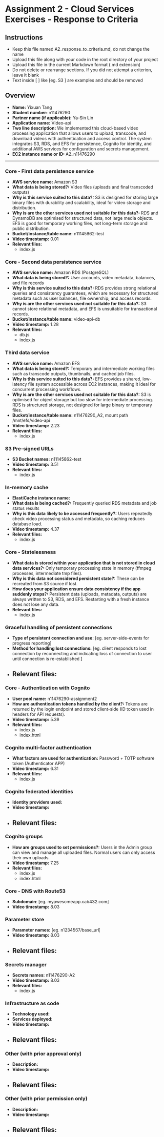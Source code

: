 Assignment 2 - Cloud Services Exercises - Response to Criteria
================================================

Instructions
------------------------------------------------
- Keep this file named A2_response_to_criteria.md, do not change the name
- Upload this file along with your code in the root directory of your project
- Upload this file in the current Markdown format (.md extension)
- Do not delete or rearrange sections.  If you did not attempt a criterion, leave it blank
- Text inside [ ] like [eg. S3 ] are examples and should be removed


Overview
------------------------------------------------

- **Name:** Yixuan Tang
- **Student number:** n11476290
- **Partner name (if applicable):** Ya-Sin Lin
- **Application name:** Video-api
- **Two line description:** We implemented this cloud-based video processing application that allows users to upload, transcode, and download videos with authentication and access control. The system integrates S3, RDS, and EFS for persistence, Cognito for identity, and additional AWS services for configuration and secrets management.
- **EC2 instance name or ID:** A2_n11476290

------------------------------------------------

### Core - First data persistence service

- **AWS service name:** Amazon S3
- **What data is being stored?:** Video files (uploads and final transcoded outputs)
- **Why is this service suited to this data?:** S3 is designed for storing large binary files with durability and scalability, ideal for video storage and distribution.
- **Why is are the other services used not suitable for this data?:** RDS and DynamoDB are optimised for structured data, not large media objects. EFS is good for temporary working files, not long-term storage and public distribution.
- **Bucket/instance/table name:** n11145862-test
- **Video timestamp:** 0.01
- **Relevant files:**
    - index.js

### Core - Second data persistence service

- **AWS service name:** Amazon RDS (PostgreSQL)
- **What data is being stored?:** User accounts, video metadata, balances, and file records
- **Why is this service suited to this data?:** RDS provides strong relational queries and consistency guarantees, which are necessary for structured metadata such as user balances, file ownership, and access records.
- **Why is are the other services used not suitable for this data?:** S3 cannot store relational metadata, and EFS is unsuitable for transactional records.
- **Bucket/instance/table name:** video-api-db
- **Video timestamp:** 1.28
- **Relevant files:**
    - db.js
    - index.js

### Third data service

- **AWS service name:** Amazon EFS
- **What data is being stored?:** Temporary and intermediate working files such as transcode outputs, thumbnails, and cached job files.
- **Why is this service suited to this data?:** EFS provides a shared, low-latency file system accessible across EC2 instances, making it ideal for concurrent processing workflows.
- **Why is are the other services used not suitable for this data?:** S3 is optimised for object storage but too slow for intermediate processing. RDS is structured storage, not designed for large binary or temporary files.
- **Bucket/instance/table name:** n11476290_A2, mount path /mnt/efs/video-api
- **Video timestamp:** 2.23
- **Relevant files:**
    - index.js

### S3 Pre-signed URLs

- **S3 Bucket names:** n11145862-test
- **Video timestamp:** 3.51
- **Relevant files:**
    - index.js

### In-memory cache

- **ElastiCache instance name:**
- **What data is being cached?:** Frequently queried RDS metadata and job status results
- **Why is this data likely to be accessed frequently?:** Users repeatedly check video processing status and metadata, so caching reduces database load.
- **Video timestamp:** 4.37
- **Relevant files:**
    - index.js

### Core - Statelessness

- **What data is stored within your application that is not stored in cloud data services?:** Only temporary processing state in memory (ffmpeg processes, intermediate tmp files).
- **Why is this data not considered persistent state?:** These can be recreated from S3 source if lost.
- **How does your application ensure data consistency if the app suddenly stops?:** Persistent data (uploads, metadata, outputs) are always written to S3, RDS, and EFS. Restarting with a fresh instance does not lose any data.
- **Relevant files:**
    - index.js

### Graceful handling of persistent connections

- **Type of persistent connection and use:** [eg. server-side-events for progress reporting]
- **Method for handling lost connections:** [eg. client responds to lost connection by reconnecting and indicating loss of connection to user until connection is re-established ]
- **Relevant files:**
    -


### Core - Authentication with Cognito

- **User pool name:** n11476290-assignment2
- **How are authentication tokens handled by the client?:** Tokens are returned by the login endpoint and stored client-side (ID token used in headers for API requests).
- **Video timestamp:** 5.39
- **Relevant files:**
    - index.js
    - index.html

### Cognito multi-factor authentication

- **What factors are used for authentication:** Password + TOTP software token (Authenticator APP)
- **Video timestamp:** 6.31
- **Relevant files:**
    - index.js

### Cognito federated identities

- **Identity providers used:**
- **Video timestamp:**
- **Relevant files:**
    -

### Cognito groups

- **How are groups used to set permissions?:** Users in the Admin group can view and manage all uploaded files. Normal users can only access their own uploads.
- **Video timestamp:** 7.25
- **Relevant files:**
    - index.js
    - index.html

### Core - DNS with Route53

- **Subdomain**:  [eg. myawesomeapp.cab432.com]
- **Video timestamp:** 8.03

### Parameter store

- **Parameter names:** [eg. n1234567/base_url]
- **Video timestamp:** 8.03
- **Relevant files:**
    -

### Secrets manager

- **Secrets names:** n11476290-A2
- **Video timestamp:** 8.03
- **Relevant files:**
    - index.js

### Infrastructure as code

- **Technology used:** 
- **Services deployed:** 
- **Video timestamp:**
- **Relevant files:**
    - 

### Other (with prior approval only)

- **Description:**
- **Video timestamp:**
- **Relevant files:**
    -

### Other (with prior permission only)

- **Description:**
- **Video timestamp:**
- **Relevant files:**
    -